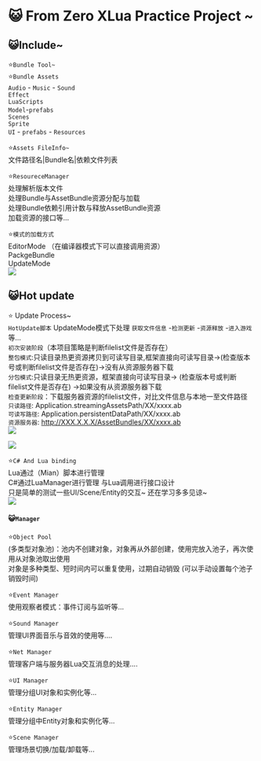 # :smiley_cat: From Zero XLua  Practice Project ~
## 😺Include~
⭐️`Bundle Tool~`</br>
⭐️`Bundle Assets`</br>
`Audio` - `Music` - `Sound` </br>
`Effect` </br>
`LuaScripts` </br>
`Model`-`prefabs` </br>
`Scenes` </br>
`Sprite` </br>
`UI` - `prefabs` - `Resources` </br>

⭐️`Assets FileInfo~`</br>
文件路径名|Bundle名|依赖文件列表 </br>

⭐️`ResoureceManager ` </br>
处理解析版本文件  </br>
处理Bundle与AssetBundle资源分配与加载  </br>
处理Bundle依赖引用计数与释放AssetBundle资源  </br>
加载资源的接口等...  </br>

⭐️`模式的加载方式`  </br>
EditorMode （在编译器模式下可以直接调用资源） </br>
PackgeBundle </br>
UpdateMode </br>
![](http://cdn.processon.com/60dc74c9e401fd7e34265a10?e=1625064154&token=trhI0BY8QfVrIGn9nENop6JAc6l5nZuxhjQ62UfM:7_a8IxnSxliD5AbhvMyLqYqPU5c=) </br>

:smiley_cat:Hot update        
-
⭐️ Update Process~</br>
`HotUpdate脚本` UpdateMode模式下处理 `获取文件信息` -`检测更新` -`资源释放` -`进入游戏` 等... </br>
`初次安装阶段`（本项目策略是判断filelist文件是否存在）</br>
`整包模式`:只读目录热更资源拷贝到可读写目录,框架直接向可读写目录->(检查版本号或判断filelist文件是否存在)->没有从资源服务器下载 </br>
`分包模式`:只读目录无热更资源，框架直接向可读写目录-> (检查版本号或判断filelist文件是否存在) ->如果没有从资源服务器下载</br>
`检查更新阶段`：下载服务器资源的filelist文件，对比文件信息与本地一至文件路径 </br>
`只读路径`: Application.streamingAssetsPath/XX/xxxx.ab </br>
`可读写路径`: Application.persistentDataPath/XX/xxxx.ab </br>
`资源服务器`: http://XXX.X.X.X/AssetBundles/XX/xxxx.ab </br>
![](http://cdn.processon.com/60d446110e3e742d29ce8bee?e=1624527906&token=trhI0BY8QfVrIGn9nENop6JAc6l5nZuxhjQ62UfM:QdixZvR63xm_6l4FPRAVLsNz3oM=) </br>

![](http://cdn.processon.com/60dc74d91efad40c1bed6d22?e=1625064170&token=trhI0BY8QfVrIGn9nENop6JAc6l5nZuxhjQ62UfM:ALaLz4Ax3LpI4wWg-TECQkMwD1c=) </br>

⭐️`C# And Lua binding` </br>
Lua通过（Mian）脚本进行管理 </br>
C#通过LuaManager进行管理 与Lua调用进行接口设计 </br>
只是简单的测试一些UI/Scene/Entity的交互~ 还在学习多多见谅~  </br>
![](http://cdn.processon.com/60dc7b0ae0b34d238be07329?e=1625065754&token=trhI0BY8QfVrIGn9nENop6JAc6l5nZuxhjQ62UfM:XPmifvIIC42EydEyPpVE6fzcwKY=) </br>

#### 😺`Manager` 
⭐️`Object Pool` </br>
 (多类型对象池)：池内不创建对象，对象再从外部创建，使用完放入池子，再次使用从对象池取出使用 </br>
对象是多种类型、短时间内可以重复使用，过期自动销毁 (可以手动设置每个池子销毁时间) </br>

⭐️`Event Manager` </br>
使用观察者模式：事件订阅与监听等... </br>

⭐️`Sound Manager` </br>
管理UI界面音乐与音效的使用等.... </br>

⭐️`Net Manager` </br>
管理客户端与服务器Lua交互消息的处理.... </br>

⭐️`UI Manager` </br>
管理分组UI对象和实例化等... </br>

⭐️`Entity Manager` </br>
管理分组中Entity对象和实例化等... </br>

⭐️`Scene Manager` </br>
管理场景切换/加载/卸载等... </br>

~~~~~~~~~~~~~~~~~~~~~~~~~~~ </br>
